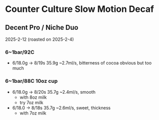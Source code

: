 # Counter Culture Slow Motion Decaf

## Decent Pro / Niche Duo

2025-2-12 (roasted on 2025-2-4)

### 6~1bar/92C

- 6/18.0g -> 8/19s 35.9g \~2.7ml/s, bitterness of cocoa obvious but too much

### 6~1bar/88C 10oz cup

- 6/18.0g -> 8/20s 35.7g \~2.4ml/s, smooth
  - with 8oz milk
  - try 7oz milk
- 6/18.0 -> 8/18s 35.7g \~2.6ml/s, sweet, thickness
  - with 7oz milk
